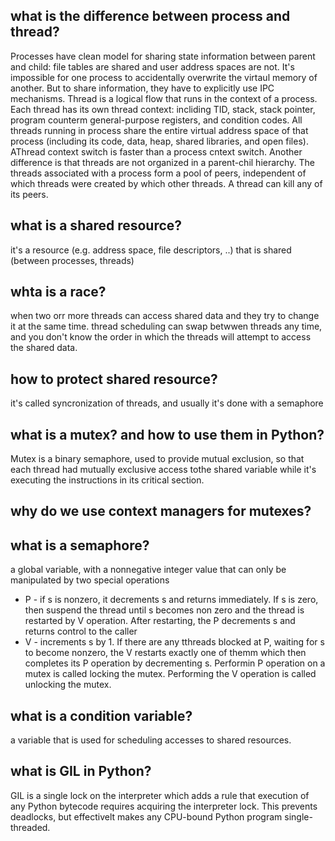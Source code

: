## what is the difference between process and thread?
Processes have clean model for sharing state information between parent and child:
file tables are shared and user address spaces are not. It's impossible for one process
to accidentally overwrite the virtaul memory of another. But to share information,
they have to explicitly use IPC mechanisms.
Thread is a logical flow that runs in the context of a process.
Each thread has its own thread context:
incliding TID, stack, stack pointer, program counterm general-purpose registers,
and condition codes. All threads running in process share the entire virtual address space of that process (including its code, data, heap, shared libraries, and open files).
AThread context switch is faster than a process cntext switch. 
Another difference is that threads are not organized in a parent-chil hierarchy.
The threads associated with a process form a pool of peers, independent of which
threads were created by which other threads.
A thread can kill any of its peers. 

## what is a shared resource?
it's a resource (e.g. address space, file descriptors, ..) that is shared (between processes, threads)

## whta is a race?
when two orr more threads can access shared data and they try to change it at the same time.
thread scheduling can swap betwwen threads any time, and you don't know the order in which the threads will attempt to access the shared data.

## how to protect shared resource?
it's called syncronization of threads, and usually it's done with a semaphore

## what is a mutex? and how to use them in Python?
Mutex is a binary semaphore, used to provide mutual exclusion, so that each thread had mutually exclusive access tothe shared variable while it's executing the instructions in its critical section. 

## why do we use context managers for mutexes?

## what is a semaphore?
a global variable, with a nonnegative integer value that can only be manipulated by two special operations
- P - if s is nonzero, it decrements s and returns immediately. If s is zero, then suspend the thread until s becomes non zero and the thread is restarted by V
operation. After restarting, the P decrements s and returns control to the caller
- V - increments s by 1. If there are any tthreads blocked at P, waiting for s to become nonzero,
the V restarts exactly one of themm which then completes its P operation by decrementing s.
Performin P operation on a mutex is called locking the mutex.
Performing the V operation is called unlocking the mutex.

## what is a condition variable?
a variable that is used for scheduling accesses to shared resources.

## what is GIL in Python?
GIL is a single lock on the interpreter which adds a rule that execution of any Python bytecode requires acquiring the interpreter lock. This prevents deadlocks,
but effectivelt makes any CPU-bound Python program single-threaded.

